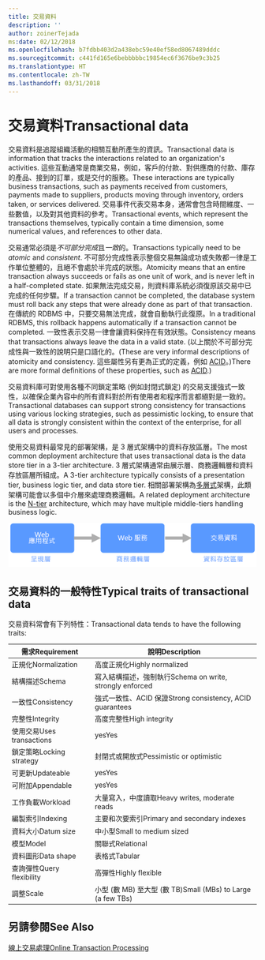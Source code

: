 ```yaml
---
title: 交易資料
description: ''
author: zoinerTejada
ms:date: 02/12/2018
ms.openlocfilehash: b7fdbb403d2a438ebc59e40ef58ed8067489dddc
ms.sourcegitcommit: c441fd165e6bebbbbbc19854ec6f3676be9c3b25
ms.translationtype: HT
ms.contentlocale: zh-TW
ms.lasthandoff: 03/31/2018
---
```

# <a name="transactional-data"></a><span data-ttu-id="1809e-102">交易資料</span><span class="sxs-lookup"><span data-stu-id="1809e-102">Transactional data</span></span>

<span data-ttu-id="1809e-103">交易資料是追蹤組織活動的相關互動所產生的資訊。</span><span class="sxs-lookup"><span data-stu-id="1809e-103">Transactional data is information that tracks the interactions related to an organization's activities.</span></span> <span data-ttu-id="1809e-104">這些互動通常是商業交易，例如，客戶的付款、對供應商的付款、庫存的產品、接到的訂單，或是交付的服務。</span><span class="sxs-lookup"><span data-stu-id="1809e-104">These interactions are typically business transactions, such as payments received from customers, payments made to suppliers, products moving through inventory, orders taken, or services delivered.</span></span> <span data-ttu-id="1809e-105">交易事件代表交易本身，通常會包含時間維度、一些數值，以及對其他資料的參考。</span><span class="sxs-lookup"><span data-stu-id="1809e-105">Transactional events, which represent the transactions themselves, typically contain a time dimension, some numerical values, and references to other data.</span></span> 

<span data-ttu-id="1809e-106">交易通常必須是*不可部分完成*且*一致*的。</span><span class="sxs-lookup"><span data-stu-id="1809e-106">Transactions typically need to be *atomic* and *consistent*.</span></span> <span data-ttu-id="1809e-107">不可部分完成性表示整個交易無論成功或失敗都一律是工作單位整體的，且絕不會處於半完成的狀態。</span><span class="sxs-lookup"><span data-stu-id="1809e-107">Atomicity means that an entire transaction always succeeds or fails as one unit of work, and is never left in a half-completed state.</span></span> <span data-ttu-id="1809e-108">如果無法完成交易，則資料庫系統必須復原該交易中已完成的任何步驟。</span><span class="sxs-lookup"><span data-stu-id="1809e-108">If a transaction cannot be completed, the database system must roll back any steps that were already done as part of that transaction.</span></span> <span data-ttu-id="1809e-109">在傳統的 RDBMS 中，只要交易無法完成，就會自動執行此復原。</span><span class="sxs-lookup"><span data-stu-id="1809e-109">In a traditional RDBMS, this rollback happens automatically if a transaction cannot be completed.</span></span> <span data-ttu-id="1809e-110">一致性表示交易一律會讓資料保持在有效狀態。</span><span class="sxs-lookup"><span data-stu-id="1809e-110">Consistency means that transactions always leave the data in a valid state.</span></span> <span data-ttu-id="1809e-111">(以上關於不可部分完成性與一致性的說明只是口語化的。</span><span class="sxs-lookup"><span data-stu-id="1809e-111">(These are very informal descriptions of atomicity and consistency.</span></span> <span data-ttu-id="1809e-112">這些屬性另有更為正式的定義，例如 [ACID](https://en.wikipedia.org/wiki/ACID)。)</span><span class="sxs-lookup"><span data-stu-id="1809e-112">There are more formal definitions of these properties, such as [ACID](https://en.wikipedia.org/wiki/ACID).)</span></span>

<span data-ttu-id="1809e-113">交易資料庫可對使用各種不同鎖定策略 (例如封閉式鎖定) 的交易支援強式一致性，以確保企業內容中的所有資料對於所有使用者和程序而言都絕對是一致的。</span><span class="sxs-lookup"><span data-stu-id="1809e-113">Transactional databases can support strong consistency for transactions using various locking strategies, such as pessimistic locking, to ensure that all data is strongly consistent within the context of the enterprise, for all users and processes.</span></span> 

<span data-ttu-id="1809e-114">使用交易資料最常見的部署架構，是 3 層式架構中的資料存放區層。</span><span class="sxs-lookup"><span data-stu-id="1809e-114">The most common deployment architecture that uses transactional data is the data store tier in a 3-tier architecture.</span></span> <span data-ttu-id="1809e-115">3 層式架構通常由展示層、商務邏輯層和資料存放區層所組成。</span><span class="sxs-lookup"><span data-stu-id="1809e-115">A 3-tier architecture typically consists of a presentation tier, business logic tier, and data store tier.</span></span> <span data-ttu-id="1809e-116">相關部署架構為[多層式](/azure/architecture/guide/architecture-styles/n-tier)架構，此類架構可能會以多個中介層來處理商務邏輯。</span><span class="sxs-lookup"><span data-stu-id="1809e-116">A related deployment architecture is the [N-tier](/azure/architecture/guide/architecture-styles/n-tier) architecture, which may have multiple middle-tiers handling business logic.</span></span>

![3 層式應用程式的範例](./images/three-tier-application.png)

## <a name="typical-traits-of-transactional-data"></a><span data-ttu-id="1809e-118">交易資料的一般特性</span><span class="sxs-lookup"><span data-stu-id="1809e-118">Typical traits of transactional data</span></span>

<span data-ttu-id="1809e-119">交易資料常會有下列特性：</span><span class="sxs-lookup"><span data-stu-id="1809e-119">Transactional data tends to have the following traits:</span></span>

| <span data-ttu-id="1809e-120">需求</span><span class="sxs-lookup"><span data-stu-id="1809e-120">Requirement</span></span> | <span data-ttu-id="1809e-121">說明</span><span class="sxs-lookup"><span data-stu-id="1809e-121">Description</span></span> |
| --- | --- |
| <span data-ttu-id="1809e-122">正規化</span><span class="sxs-lookup"><span data-stu-id="1809e-122">Normalization</span></span> | <span data-ttu-id="1809e-123">高度正規化</span><span class="sxs-lookup"><span data-stu-id="1809e-123">Highly normalized</span></span> |
| <span data-ttu-id="1809e-124">結構描述</span><span class="sxs-lookup"><span data-stu-id="1809e-124">Schema</span></span> | <span data-ttu-id="1809e-125">寫入結構描述，強制執行</span><span class="sxs-lookup"><span data-stu-id="1809e-125">Schema on write, strongly enforced</span></span>|
| <span data-ttu-id="1809e-126">一致性</span><span class="sxs-lookup"><span data-stu-id="1809e-126">Consistency</span></span> | <span data-ttu-id="1809e-127">強式一致性、ACID 保證</span><span class="sxs-lookup"><span data-stu-id="1809e-127">Strong consistency, ACID guarantees</span></span> |
| <span data-ttu-id="1809e-128">完整性</span><span class="sxs-lookup"><span data-stu-id="1809e-128">Integrity</span></span> | <span data-ttu-id="1809e-129">高度完整性</span><span class="sxs-lookup"><span data-stu-id="1809e-129">High integrity</span></span> |
| <span data-ttu-id="1809e-130">使用交易</span><span class="sxs-lookup"><span data-stu-id="1809e-130">Uses transactions</span></span> | <span data-ttu-id="1809e-131">yes</span><span class="sxs-lookup"><span data-stu-id="1809e-131">Yes</span></span> |
| <span data-ttu-id="1809e-132">鎖定策略</span><span class="sxs-lookup"><span data-stu-id="1809e-132">Locking strategy</span></span> | <span data-ttu-id="1809e-133">封閉式或開放式</span><span class="sxs-lookup"><span data-stu-id="1809e-133">Pessimistic or optimistic</span></span>|
| <span data-ttu-id="1809e-134">可更新</span><span class="sxs-lookup"><span data-stu-id="1809e-134">Updateable</span></span> | <span data-ttu-id="1809e-135">yes</span><span class="sxs-lookup"><span data-stu-id="1809e-135">Yes</span></span> |
| <span data-ttu-id="1809e-136">可附加</span><span class="sxs-lookup"><span data-stu-id="1809e-136">Appendable</span></span> | <span data-ttu-id="1809e-137">yes</span><span class="sxs-lookup"><span data-stu-id="1809e-137">Yes</span></span> |
| <span data-ttu-id="1809e-138">工作負載</span><span class="sxs-lookup"><span data-stu-id="1809e-138">Workload</span></span> | <span data-ttu-id="1809e-139">大量寫入，中度讀取</span><span class="sxs-lookup"><span data-stu-id="1809e-139">Heavy writes, moderate reads</span></span> |
| <span data-ttu-id="1809e-140">編製索引</span><span class="sxs-lookup"><span data-stu-id="1809e-140">Indexing</span></span> | <span data-ttu-id="1809e-141">主要和次要索引</span><span class="sxs-lookup"><span data-stu-id="1809e-141">Primary and secondary indexes</span></span> |
| <span data-ttu-id="1809e-142">資料大小</span><span class="sxs-lookup"><span data-stu-id="1809e-142">Datum size</span></span> | <span data-ttu-id="1809e-143">中小型</span><span class="sxs-lookup"><span data-stu-id="1809e-143">Small to medium sized</span></span> |
| <span data-ttu-id="1809e-144">模型</span><span class="sxs-lookup"><span data-stu-id="1809e-144">Model</span></span> | <span data-ttu-id="1809e-145">關聯式</span><span class="sxs-lookup"><span data-stu-id="1809e-145">Relational</span></span> |
| <span data-ttu-id="1809e-146">資料圖形</span><span class="sxs-lookup"><span data-stu-id="1809e-146">Data shape</span></span> | <span data-ttu-id="1809e-147">表格式</span><span class="sxs-lookup"><span data-stu-id="1809e-147">Tabular</span></span> |
| <span data-ttu-id="1809e-148">查詢彈性</span><span class="sxs-lookup"><span data-stu-id="1809e-148">Query flexibility</span></span> | <span data-ttu-id="1809e-149">高彈性</span><span class="sxs-lookup"><span data-stu-id="1809e-149">Highly flexible</span></span> |
| <span data-ttu-id="1809e-150">調整</span><span class="sxs-lookup"><span data-stu-id="1809e-150">Scale</span></span> | <span data-ttu-id="1809e-151">小型 (數 MB) 至大型 (數 TB)</span><span class="sxs-lookup"><span data-stu-id="1809e-151">Small (MBs) to Large (a few TBs)</span></span> | 

## <a name="see-also"></a><span data-ttu-id="1809e-152">另請參閱</span><span class="sxs-lookup"><span data-stu-id="1809e-152">See Also</span></span>

[<span data-ttu-id="1809e-153">線上交易處理</span><span class="sxs-lookup"><span data-stu-id="1809e-153">Online Transaction Processing</span></span>](../scenarios/online-transaction-processing.md)
